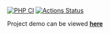 [![PHP CI](https://github.com/ForeachQ/php-project-lvl3/actions/workflows/php-ci.yml/badge.svg)](https://github.com/ForeachQ/php-project-lvl3/actions/workflows/php-ci.yml)
[![Actions Status](https://github.com/Foreachq/php-project-lvl3/workflows/hexlet-check/badge.svg)](https://github.com/Foreachq/php-project-lvl3/actions)

Project demo can be viewed [**here**](https://foreachq-page-analyzer.herokuapp.com/)

